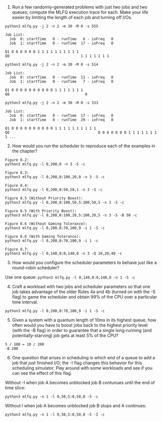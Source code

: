 1. Run a few randomly-generated problems with just two jobs and two queues; compute the MLFQ execution trace for each. Make your life easier by limiting the length of each job and turning off I/Os.

```
python3 mlfq.py -j 2 -n 2 -m 30 -M 0 -s 555

Job List:
  Job  0: startTime   0 - runTime   6 - ioFreq   0
  Job  1: startTime   0 - runTime  17 - ioFreq   0

Q1 0 0 0 0 0 0 1 1 1 1 1 1 1 1 1 1
Q0                                 1 1 1 1 1 1 1

python3 mlfq.py -j 2 -n 2 -m 30 -M 0 -s 514

Job List:
  Job  0: startTime   0 - runTime  11 - ioFreq   0
  Job  1: startTime   0 - runTime   7 - ioFreq   0

Q1 0 0 0 0 0 0 0 0 0 0 1 1 1 1 1 1 1
Q0                                   0

python3 mlfq.py -j 2 -n 2 -m 30 -M 0 -s 333

Job List:
  Job  0: startTime   0 - runTime  17 - ioFreq   0
  Job  1: startTime   0 - runTime  29 - ioFreq   0

Q1 0 0 0 0 0 0 0 0 0 0 1 1 1 1 1 1 1 1 1 1
Q0                                         0 0 0 0 0 0 0 1 1 1 1 1 1 1 1 ...
```

2. How would you run the scheduler to reproduce each of the examples in the chapter?

```
Figure 8.2:
python3 mlfq.py -l 0,200,0 -n 3 -S -c

Figure 8.3:
python3 mlfq.py -l 0,200,0:100,20,0 -n 3 -S -c

Figure 8.4:
python3 mlfq.py -l 0,200,0:50,20,1 -n 3 -S -c

Figure 8.5 (Without Priority Boost):
python3 mlfq.py -l 0,200,0:100,50,5:100,50,5 -n 3 -S -c

Figure 8.5 (With Priority Boost):
python3 mlfq.py -l 0,200,0:100,20,5:100,20,5 -n 3 -S -B 50 -c

Figure 8.6 (Without Gaming Tolerance):
python3 mlfq.py -l 0,200,0:70,100,9 -i 1 -S -c

Figure 8.6 (With Gaming Tolerance):
python3 mlfq.py -l 0,200,0:70,100,9 -i 1 -c

Figure 8.7:
python3 mlfq.py -l 0,140,0:0,140,0 -n 3 -Q 10,20,40 -c
```

3. How would you configure the scheduler parameters to behave just like a round-robin scheduler?

Use one queue: `python3 mlfq.py -l 0,140,0:0,140,0 -n 1 -S -c`

4. Craft a workload with two jobs and scheduler parameters so that one job takes advantage of the older Rules 4a and 4b (turned on with the -S flag) to game the scheduler and obtain 99% of the CPU over a particular time interval.

```
python3 mlfq.py -l 0,200,0:70,100,9 -i 1 -S -c
```

5. Given a system with a quantum length of 10ms in its highest queue, how often would you have to boost jobs back to the highest priority level (with the -B flag) in order to guarantee that a single long-running (and potentially-starving) job gets at least 5% of the CPU?

```
5 / 100 = 10 / 200
-B 200
```

6. One question that arises in scheduling is which end of a queue to add a job that just finished I/O; the -I flag changes this behavior for this scheduling simulator. Play around with some workloads and see if you can see the effect of this flag.

Without -I when job A becomes unblocked job B contunues until the end of time slice:
```
python3 mlfq.py -n 1 -l 0,50,5:0,50,0 -S -c
```

Without I when job A becomes unblocked job B stops and A continues:
```
python3 mlfq.py -n 1 -l 0,50,5:0,50,0 -S -I -c
```
